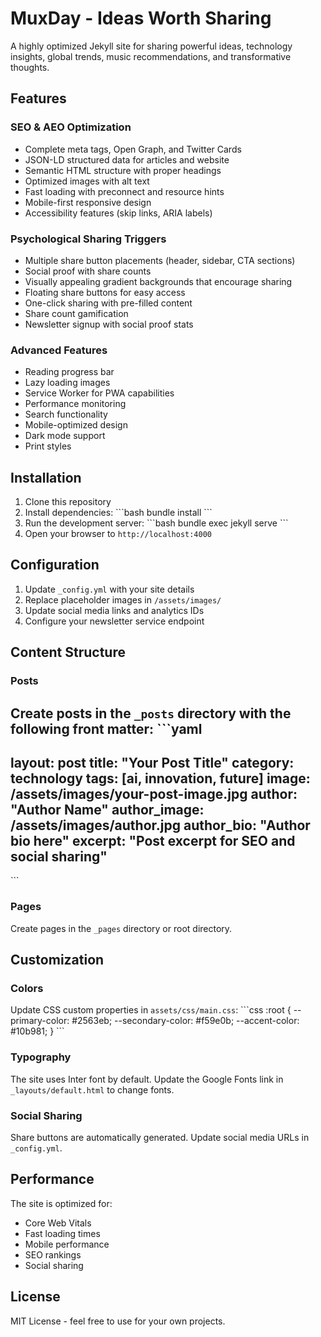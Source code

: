 # MuxDay - Ideas Worth Sharing

A highly optimized Jekyll site for sharing powerful ideas, technology insights, global trends, music recommendations, and transformative thoughts.

## Features

### SEO & AEO Optimization
- Complete meta tags, Open Graph, and Twitter Cards
- JSON-LD structured data for articles and website
- Semantic HTML structure with proper headings
- Optimized images with alt text
- Fast loading with preconnect and resource hints
- Mobile-first responsive design
- Accessibility features (skip links, ARIA labels)

### Psychological Sharing Triggers
- Multiple share button placements (header, sidebar, CTA sections)
- Social proof with share counts
- Visually appealing gradient backgrounds that encourage sharing
- Floating share buttons for easy access
- One-click sharing with pre-filled content
- Share count gamification
- Newsletter signup with social proof stats

### Advanced Features
- Reading progress bar
- Lazy loading images
- Service Worker for PWA capabilities
- Performance monitoring
- Search functionality
- Mobile-optimized design
- Dark mode support
- Print styles

## Installation

1. Clone this repository
2. Install dependencies:
   \`\`\`bash
   bundle install
   \`\`\`
3. Run the development server:
   \`\`\`bash
   bundle exec jekyll serve
   \`\`\`
4. Open your browser to `http://localhost:4000`

## Configuration

1. Update `_config.yml` with your site details
2. Replace placeholder images in `/assets/images/`
3. Update social media links and analytics IDs
4. Configure your newsletter service endpoint

## Content Structure

### Posts
Create posts in the `_posts` directory with the following front matter:
\`\`\`yaml
---
layout: post
title: "Your Post Title"
category: technology
tags: [ai, innovation, future]
image: /assets/images/your-post-image.jpg
author: "Author Name"
author_image: /assets/images/author.jpg
author_bio: "Author bio here"
excerpt: "Post excerpt for SEO and social sharing"
---
\`\`\`

### Pages
Create pages in the `_pages` directory or root directory.

## Customization

### Colors
Update CSS custom properties in `assets/css/main.css`:
\`\`\`css
:root {
    --primary-color: #2563eb;
    --secondary-color: #f59e0b;
    --accent-color: #10b981;
}
\`\`\`

### Typography
The site uses Inter font by default. Update the Google Fonts link in `_layouts/default.html` to change fonts.

### Social Sharing
Share buttons are automatically generated. Update social media URLs in `_config.yml`.

## Performance

The site is optimized for:
- Core Web Vitals
- Fast loading times
- Mobile performance
- SEO rankings
- Social sharing

## License

MIT License - feel free to use for your own projects.
